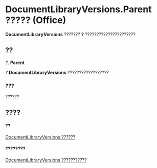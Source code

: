 
# DocumentLibraryVersions.Parent ????? (Office)

 **DocumentLibraryVersions** ??????? **?** ??????????????????????


## ??

 _?_. **Parent**

 _?_ **DocumentLibraryVersions** ??????????????????


### ???

??????


## ????


#### ??


[DocumentLibraryVersions ??????](075c0315-fade-6d45-9ab9-6c798f6f09ac.md)
#### ????????


[DocumentLibraryVersions ???????????](http://msdn.microsoft.com/library/c7f34212-6ee3-de3e-d6a7-11271093c622%28Office.15%29.aspx)